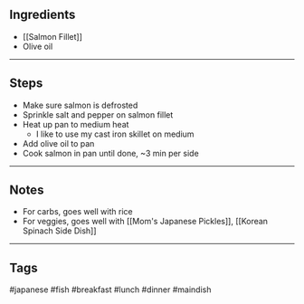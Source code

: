 ## Ingredients
- [[Salmon Fillet]]
- Olive oil

---
## Steps
- Make sure salmon is defrosted
- Sprinkle salt and pepper on salmon fillet
- Heat up pan to medium heat
	- I like to use my cast iron skillet on medium
- Add olive oil to pan
- Cook salmon in pan until done, ~3 min per side

---
## Notes
- For carbs, goes well with rice
- For veggies, goes well with [[Mom's Japanese Pickles]], [[Korean Spinach Side Dish]]

---
## Tags
#japanese 
#fish 
#breakfast #lunch #dinner 
#maindish 